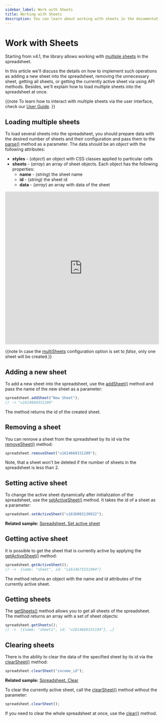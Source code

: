 ```yaml
---
sidebar_label: Work with Sheets
title: Working with Sheets
description: You can learn about working with sheets in the documentation of the DHTMLX JavaScript Spreadsheet library. Browse developer guides and API reference, try out code examples and live demos, and download a free 30-day evaluation version of DHTMLX Spreadsheet.
---
```


# Work with Sheets

Starting from v4.1, the library allows working with [multiple sheets](api/spreadsheet_multisheets_config.md) in the spreadsheet.

In this article we'll discuss the details on how to implement such operations as adding a new sheet into the spreadsheet, removing the unnecessary sheet, getting all sheets, or getting the currently active sheet via using API methods. Besides, we'll explain how to load multiple sheets into the spreadsheet at once.

{{note To learn how to interact with multiple sheets via the user interface, check our [User Guide](work_with_sheets.md). }}

## Loading multiple sheets

To load several sheets into the spreadsheet, you should prepare data with the desired number of sheets and their configuration and pass them to the [parse()](api/spreadsheet_parse_method.md) method as a parameter. The data should be an *object* with the following attributes:

- **styles** - (*object*) an object with CSS classes applied to particular cells
- **sheets** - (*array*) an array of sheet objects. Each object has the following properties:
    - **name** - (*string*) the sheet name
    - **id** - (*string*) the sheet id
    - **data** - (*array*) an array with data of the sheet

<iframe src="https://snippet.dhtmlx.com/6s3ng2hi?mode=js" frameborder="0" class="snippet_iframe" width="100%" height="500"></iframe>

{{note In case the [multiSheets](api/spreadsheet_multisheets_config.md) configuration option is set to *false*, only one sheet will be created.}}

## Adding a new sheet

To add a new sheet into the spreadsheet, use the [addSheet()](api/spreadsheet_addsheet_method.md) method and pass the name of the new sheet as a parameter:

~~~js
spreadsheet.addSheet("New Sheet");
// -> "u1614669331209"
~~~

The method returns the id of the created sheet.

## Removing a sheet

You can remove a sheet from the spreadsheet by its id via the [removeSheet()](api/spreadsheet_removesheet_method.md) method:

~~~js
spreadsheet.removeSheet("u1614669331209");
~~~

Note, that a sheet won't be deleted if the number of sheets in the spreadsheet is less than 2.

## Setting active sheet

To change the active sheet dynamically after initialization of the spreadsheet, use the [setActiveSheet()](api/spreadsheet_setactivesheet_method.md) method. It takes the id of a sheet as a parameter:

~~~js
spreadsheet.setActiveSheet("u1636003130922");
~~~

**Related sample:** [Spreadsheet. Set active sheet](https://snippet.dhtmlx.com/iowl449t)

## Getting active sheet

It is possible to get the sheet that is currently active by applying the [getActiveSheet()](api/spreadsheet_getactivesheet_method.md) method:

~~~js
spreadsheet.getActiveSheet();
// ->  {name: "sheet", id: "u1614675531904"}
~~~

The method returns an object with the name and id attributes of the currently active sheet.

## Getting sheets

The [getSheets()](api/spreadsheet_getsheets_method.md) method allows you to get all sheets of the spreadsheet. The method returns an array with a set of sheet objects:

~~~js
spreadsheet.getSheets();
// ->  [{name: "sheet1", id: "u1614669331194"}, …]
~~~

## Clearing sheets

There is the ability to clear the data of the specified sheet by its id via the [clearSheet()](api/spreadsheet_clearsheet_method.md) method:

~~~js
spreadsheet.clearSheet("income_id");
~~~

**Related sample:** [Spreadsheet. Clear](https://snippet.dhtmlx.com/iowl449t)

To clear the currently active sheet, call the [clearSheet()](api/spreadsheet_clearsheet_method.md) method without the parameter:

~~~js
spreadsheet.clearSheet();
~~~

If you need to clear the whole spreadsheet at once, use the [clear()](api/spreadsheet_clear_method.md) method.